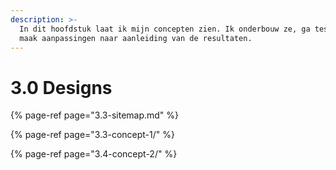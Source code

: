 ```yaml
---
description: >-
  In dit hoofdstuk laat ik mijn concepten zien. Ik onderbouw ze, ga testen en
  maak aanpassingen naar aanleiding van de resultaten.
---
```


# 3.0 Designs

{% page-ref page="3.3-sitemap.md" %}

{% page-ref page="3.3-concept-1/" %}

{% page-ref page="3.4-concept-2/" %}


